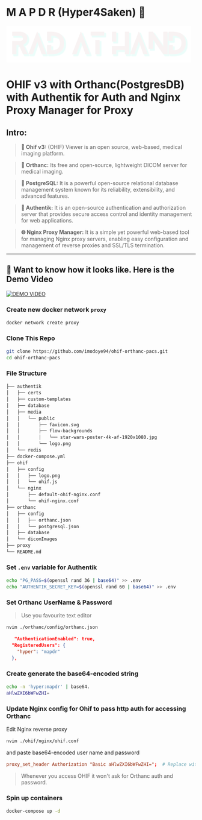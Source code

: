 # M A P D R (Hyper4Saken) 🤘

![MAPDR](https://github.com/hyper4saken/ohif-orthanc-pacs/blob/main/ohif/config/logo.png)

# OHIF v3 with Orthanc(PostgresDB) with Authentik for Auth and Nginx Proxy Manager for Proxy

## Intro:
> **🩻 Ohif v3:** (OHIF) Viewer is an open source, web-based, medical imaging platform.

> **📀 Orthanc:** Its free and open-source, lightweight DICOM server for medical imaging.

> **🐘 PostgreSQL:** It is a powerful open-source relational database management system known for its reliability, extensibility, and advanced features.

> **🔐 Authentik:** It is an open-source authentication and authorization server that provides secure access control and identity management for web applications.

> **🌐 Nginx Proxy Manager:** It is a simple yet powerful web-based tool for managing Nginx proxy servers, enabling easy configuration and management of reverse proxies and SSL/TLS termination.

---
## 🤔 Want to know how it looks like. Here is the Demo Video
[![DEMO VIDEO](https://img.youtube.com/vi/2Sde7z1E_y8/0.jpg)](https://www.youtube.com/watch?v=2Sde7z1E_y8)

### Create new docker network `proxy`

```bash
docker network create proxy
```

### Clone This Repo

```bash
git clone https://github.com/imodoye94/ohif-orthanc-pacs.git
cd ohif-orthanc-pacs
```

### File Structure

```bash
├── authentik
│   ├── certs
│   ├── custom-templates
│   ├── database
│   ├── media
│   │   └── public
│   │       ├── favicon.svg
│   │       ├── flow-backgrounds
│   │       │   └── star-wars-poster-4k-af-1920x1080.jpg
│   │       └── logo.png
│   └── redis
├── docker-compose.yml
├── ohif
│   ├── config
│   │   ├── logo.png
│   │   └── ohif.js
│   └── nginx
│       ├── default-ohif-nginx.conf
│       └── ohif-nginx.conf
├── orthanc
│   ├── config
│   │   ├── orthanc.json
│   │   └── postgresql.json
│   ├── database
│   └── dicomImages
├── proxy
└── README.md
```

### Set `.env` variable for Authentik

```bash
echo "PG_PASS=$(openssl rand 36 | base64)" >> .env
echo "AUTHENTIK_SECRET_KEY=$(openssl rand 60 | base64)" >> .env
```

### Set Orthanc UserName & Password
> Use you favourite text editor
```bash
nvim ./orthanc/config/orthanc.json
```
```json
   "AuthenticationEnabled": true,
  "RegisteredUsers": {
    "hyper": "mapdr"
  },
```

### Create generate the base64-encoded string
```bash
echo -n 'hyper:mapdr' | base64.
aHlwZXI6bWFwZHI=
```

### Update Nginx config for Ohif to pass http auth for accessing Orthanc
Edit Nginx reverse proxy
```bash
nvim ./ohif/nginx/ohif.conf
```
and paste base64-encoded user name and password

```conf
proxy_set_header Authorization "Basic aHlwZXI6bWFwZHI=";  # Replace with base64-encoded credentials
```
> Whenever you access OHIF it won't ask for Orthanc auth and password. 

### Spin up containers
```bash
docker-compose up -d
```
